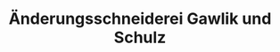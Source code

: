 ---
title: "Änderungsschneiderei Gawlik und Schulz"
url: /bochum/aenderungsschneiderei-gawlik-und-schulz/
shop: Schneiderei
---